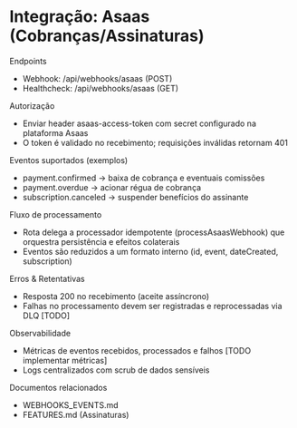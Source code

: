 # Integração: Asaas (Cobranças/Assinaturas)

Endpoints
- Webhook: /api/webhooks/asaas (POST)
- Healthcheck: /api/webhooks/asaas (GET)

Autorização
- Enviar header asaas-access-token com secret configurado na plataforma Asaas
- O token é validado no recebimento; requisições inválidas retornam 401

Eventos suportados (exemplos)
- payment.confirmed → baixa de cobrança e eventuais comissões
- payment.overdue → acionar régua de cobrança
- subscription.canceled → suspender benefícios do assinante

Fluxo de processamento
- Rota delega a processador idempotente (processAsaasWebhook) que orquestra persistência e efeitos colaterais
- Eventos são reduzidos a um formato interno (id, event, dateCreated, subscription)

Erros & Retentativas
- Resposta 200 no recebimento (aceite assíncrono)
- Falhas no processamento devem ser registradas e reprocessadas via DLQ [TODO]

Observabilidade
- Métricas de eventos recebidos, processados e falhos [TODO implementar métricas]
- Logs centralizados com scrub de dados sensíveis

Documentos relacionados
- WEBHOOKS_EVENTS.md
- FEATURES.md (Assinaturas)
